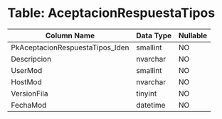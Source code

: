 # Table: AceptacionRespuestaTipos

| Column Name | Data Type | Nullable |
|-------------|-----------|----------|
| PkAceptacionRespuestaTipos_Iden | smallint | NO |
| Descripcion | nvarchar | NO |
| UserMod | smallint | NO |
| HostMod | nvarchar | NO |
| VersionFila | tinyint | NO |
| FechaMod | datetime | NO |
